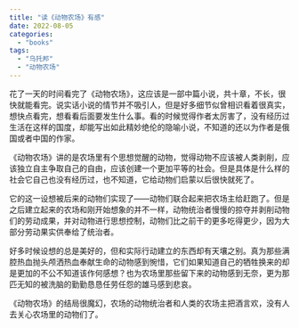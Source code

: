 ```yaml
---
title: "读《动物农场》有感"
date: 2022-08-05
categories: 
  - "books"
tags: 
  - "乌托邦"
  - "动物农场"
---
```


花了一天的时间看完了《动物农场》，这应该是一部中篇小说，共十章，不长，很快就能看完。说实话小说的情节并不吸引人，但是好多细节似曾相识看着很真实，想快点看完，想看看后面要发生什么事。看的时候觉得作者太厉害了，没有经历过生活在这样的国度，却能写出如此精妙绝伦的隐喻小说，不知道的还以为作者是俄国或者中国的作家。

《动物农场》讲的是农场里有个思想觉醒的动物，觉得动物不应该被人类剥削，应该独立自主争取自己的自由，应该创建一个更加平等的社会。但是具体是什么样的社会它自己也没有经历过，也不知道，它给动物们启蒙以后很快就死了。

它的这一设想被后来的动物们实现了——动物们联合起来把农场主给赶跑了。但是之后建立起来的农场和刚开始想象的并不一样，动物统治者慢慢的掠夺并剥削动物们的劳动成果，并对动物进行思想控制，动物们比之前干的更多吃得更少，因为大部分劳动果实供奉给了统治者。

好多时候设想的总是美好的，但和实际行动建立的东西却有天壤之别。真为那些满腔热血抛头颅洒热血奉献生命的动物感到惋惜，它们如果知道自己的牺牲换来的却是更加的不公不知道该作何感想？也为农场里那些留下来的动物感到无奈，更为那匹无知的被洗脑的勤勤恳恳任劳任怨的雄马感到悲哀。

《动物农场》的结局很魔幻，农场的动物统治者和人类的农场主把酒言欢，没有人去关心农场里的动物们了。
